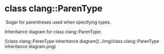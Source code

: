 # class clang::ParenType

​	Sugar for parentheses used when specifying types.

Inheritance diagram for class clang::ParenType:

![class clang::ParenType inheritance diagram](../img/class clang::ParenType inheritance diagram.png)

